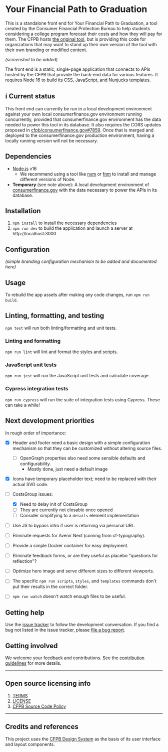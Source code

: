 # Your Financial Path to Graduation

This is a standalone front end for Your Financial Path to Graduation,
a tool created by the Consumer Financial Protection Bureau
to help students considering a college program forecast their costs
and how they will pay for them.
The CFPB hosts
[the original tool](https://www.consumerfinance.gov/paying-for-college/your-financial-path-to-graduation/), but is providing this code for organizations that may want to
stand up their own version of the tool with their own branding or modified content.

_(screenshot to be added)_

The front end is a static, single-page application
that connects to APIs hosted by the CFPB
that provide the back-end data for various features.
It requires Node 16 to build its CSS, JavaScript, and Nunjucks templates.


## ℹ️ Current status

This front end can currently be run in a local development environment
against your own local consumerfinance.gov environment running concurrently,
provided that consumerfinance.gov environment has
the data needed to power this tool in its database.
It also requires the CORS updates proposed in
[cfpb/consumerfinance.gov#7859](https://github.com/cfpb/consumerfinance.gov/pull/7859).
Once that is merged and deployed to the consumerfinance.gov production environment,
having a locally running version will not be necessary.


## Dependencies

- [Node.js](https://nodejs.org/) v16
  - We recommend using a tool like [nvm](https://github.com/nvm-sh/nvm)
    or [fnm](https://github.com/Schniz/fnm)
    to install and manage different versions of Node.
- **Temporary** (see note above): A local development environment of
  [consumerfinance.gov](https://github.com/cfpb/consumerfinance.gov)
  with the data necessary to power the APIs in its database.


## Installation

1. `npm install` to install the necessary dependencies
1. `npm run dev` to build the application and launch a server at http://localhost:3000


## Configuration

_(simple branding configuration mechanism to be added and documented here)_


## Usage

To rebuild the app assets after making any code changes, run `npm run build`.


## Linting, formatting, and testing

`npm test` will run both linting/formatting and unit tests.

### Linting and formatting

`npm run lint` will lint and format the styles and scripts.

### JavaScript unit tests

`npm run jest` will run the JavaScript unit tests and calculate coverage.

### Cypress integration tests

`npm run cypress` will run the suite of integration tests using Cypress.
These can take a while!


## Next development priorities

In rough order of importance:

- [x] Header and footer need a basic design with a simple configuration mechanism so that they can be customized without altering source files.
  - [ ] OpenGraph properties also need some sensible defaults and configurability.
    - Mostly done, just need a default image
- [x] Icons have temporary placeholder text; need to be replaced with their actual SVG code.
- [ ] CostsGroup issues:
  - [x] Need to delay init of CostsGroup
  - [ ] They are currently not closable once opened
  - [ ] Consider simplifying to a `details` element implementation
- [ ] Use JS to bypass intro if user is returning via personal URL.
- [ ] Eliminate requests for Avenir Next (coming from cf-typography).
- [ ] Provide a simple Docker container for easy deployment.
- [ ] Eliminate feedback forms, or are they useful as placebo "questions for reflection"?
- [ ] Optimize hero image and serve different sizes to different viewports.
- [ ] The specific `npm run scripts`, `styles`, and `templates` commands don't put their results in the correct folder.
- [ ] `npm run watch` doesn't watch enough files to be useful.


## Getting help

Use the [issue tracker](https://github.com/cfpb/grad-path/issues)
to follow the development conversation.
If you find a bug not listed in the issue tracker,
please [file a bug report](https://github.com/cfpb/grad-path/issues/new).


## Getting involved

We welcome your feedback and contributions.
See the [contribution guidelines](CONTRIBUTING.md) for more details.

---

## Open source licensing info

1. [TERMS](TERMS.md)
2. [LICENSE](LICENSE)
3. [CFPB Source Code Policy](https://github.com/cfpb/source-code-policy/)

---

## Credits and references

This project uses the [CFPB Design System](https://cfpb.github.io/design-system/)
as the basis of its user interface and layout components.
